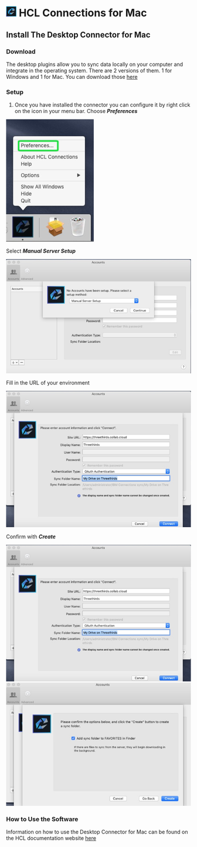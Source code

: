 # <img src="/assets/images/HCL_Connection_Master.png" alt="ConnectionsLogo" height="28" /> HCL Connections for Mac

## Install The Desktop Connector for Mac

### Download

The desktop plugins allow you to sync data locally on your computer and integrate in the operating system. There are 2 versions of them. 1 for Windows and 1 for Mac. You can download those [here](https://docs.collab.cloud/help/downloads/)

### Setup

1. Once you have installed the connector you can configure it by right click on the icon in your menu bar. Choose **_Preferences_**

<img src="../assets/images/screen-shots/mail/macplugin2.jpg" alt="Install" />

Select **_Manual Server Setup_**

<img src="../assets/images/screen-shots/mail/macplugin3.jpg" alt="Install" />

Fill in the URL of your environment

<img src="../assets/images/screen-shots/mail/macplugin4.jpg" alt="Install" />

Confirm with **_Create_**

<img src="../assets/images/screen-shots/mail/macplugin4.jpg" alt="Install" />

<img src="../assets/images/screen-shots/mail/macplugin5.jpg" alt="Install" />

### How to Use the Software

Information on how to use the Desktop Connector for Mac can be found on the HCL documentation website [here](https://help.hcltechsw.com/connections/v65/connectors/enduser/mac_desktop_plugin_filesync_gs2_2.html)
